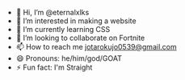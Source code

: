 - 👋 Hi, I’m @eternalxlks
- 👀 I’m interested in making a website
- 🌱 I’m currently learning CSS
- 💞️ I’m looking to collaborate on Fortnite
- 📫 How to reach me jotarokujo0539@gmail.com
- 😄 Pronouns: he/him/god/GOAT
- ⚡ Fun fact: I'm Straight

<!---
eternalxlks/eternalxlks is a ✨ special ✨ repository because its `README.md` (this file) appears on your GitHub profile.
You can click the Preview link to take a look at your changes.
--->
